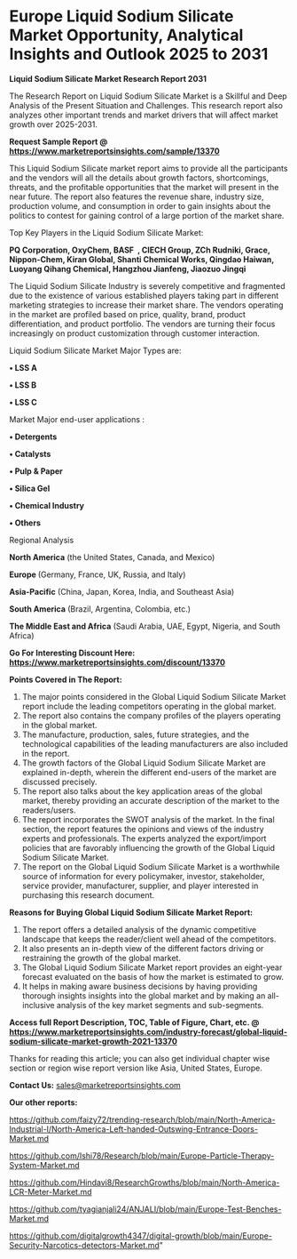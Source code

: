# Europe Liquid Sodium Silicate Market Opportunity, Analytical Insights and Outlook 2025 to 2031

<strong>Liquid Sodium Silicate Market Research Report 2031</strong>

The Research Report on Liquid Sodium Silicate Market is a Skillful and Deep Analysis of the Present Situation and Challenges. This research report also analyzes other important trends and market drivers that will affect market growth over 2025-2031.

<strong>Request Sample Report @ <a href=https://www.marketreportsinsights.com/sample/13370>https://www.marketreportsinsights.com/sample/13370</a></strong>

This Liquid Sodium Silicate market report aims to provide all the participants and the vendors will all the details about growth factors, shortcomings, threats, and the profitable opportunities that the market will present in the near future. The report also features the revenue share, industry size, production volume, and consumption in order to gain insights about the politics to contest for gaining control of a large portion of the market share.

Top Key Players in the Liquid Sodium Silicate Market:

<strong>PQ Corporation, OxyChem, BASF  , CIECH Group, ZCh Rudniki, Grace, Nippon-Chem, Kiran Global, Shanti Chemical Works, Qingdao Haiwan, Luoyang Qihang Chemical, Hangzhou Jianfeng, Jiaozuo Jingqi</strong>

The Liquid Sodium Silicate Industry is severely competitive and fragmented due to the existence of various established players taking part in different marketing strategies to increase their market share. The vendors operating in the market are profiled based on price, quality, brand, product differentiation, and product portfolio. The vendors are turning their focus increasingly on product customization through customer interaction.

Liquid Sodium Silicate Market Major Types are:

<strong>• LSS A

• LSS B

• LSS C</strong>

Market Major end-user applications :

<strong>• Detergents

• Catalysts

• Pulp & Paper

• Silica Gel

• Chemical Industry

• Others</strong>

Regional Analysis

</u><strong><b>North America</b></strong> (the United States, Canada, and Mexico)

<strong><b>Europe </b></strong>(Germany, France, UK, Russia, and Italy)

<strong><b>Asia-Pacific</b></strong> (China, Japan, Korea, India, and Southeast Asia)

<strong><b>South America</b></strong> (Brazil, Argentina, Colombia, etc.)

<strong><b>The Middle East and Africa</b></strong> (Saudi Arabia, UAE, Egypt, Nigeria, and South Africa)

<strong>Go For Interesting Discount Here: <a href=https://www.marketreportsinsights.com/discount/13370>https://www.marketreportsinsights.com/discount/13370</a></strong>

<strong>Points Covered in The Report:</strong>
<ol>
  <li>The major points considered in the Global Liquid Sodium Silicate Market report include the leading competitors operating in the global market.</li>
  <li>The report also contains the company profiles of the players operating in the global market.</li>
  <li>The manufacture, production, sales, future strategies, and the technological capabilities of the leading manufacturers are also included in the report.</li>
  <li>The growth factors of the Global Liquid Sodium Silicate Market are explained in-depth, wherein the different end-users of the market are discussed precisely.</li>
  <li>The report also talks about the key application areas of the global market, thereby providing an accurate description of the market to the readers/users.</li>
  <li>The report incorporates the SWOT analysis of the market. In the final section, the report features the opinions and views of the industry experts and professionals. The experts analyzed the export/import policies that are favorably influencing the growth of the Global Liquid Sodium Silicate Market.</li>
  <li>The report on the Global Liquid Sodium Silicate Market is a worthwhile source of information for every policymaker, investor, stakeholder, service provider, manufacturer, supplier, and player interested in purchasing this research document.</li>
</ol>
<strong>Reasons for Buying Global Liquid Sodium Silicate Market Report:</strong>

<ol>
  <li>The report offers a detailed analysis of the dynamic competitive landscape that keeps the reader/client well ahead of the competitors.</li>
  <li>It also presents an in-depth view of the different factors driving or restraining the growth of the global market.</li>
  <li>The Global Liquid Sodium Silicate Market report provides an eight-year forecast evaluated on the basis of how the market is estimated to grow.</li>
  <li>It helps in making aware business decisions by having providing thorough insights insights into the global market and by making an all-inclusive analysis of the key market segments and sub-segments.</li>
</ol>
<strong>Access full Report Description, TOC, Table of Figure, Chart, etc. @ <a href=https://www.marketreportsinsights.com/industry-forecast/global-liquid-sodium-silicate-market-growth-2021-13370>https://www.marketreportsinsights.com/industry-forecast/global-liquid-sodium-silicate-market-growth-2021-13370</a></strong>


Thanks for reading this article; you can also get individual chapter wise section or region wise report version like Asia, United States, Europe.

<strong>Contact Us:</strong>
sales@marketreportsinsights.com

<strong>Our other reports:</strong>

<a href=https://github.com/faizy72/trending-research/blob/main/North-America-Industrial-I/North-America-Left-handed-Outswing-Entrance-Doors-Market.md>https://github.com/faizy72/trending-research/blob/main/North-America-Industrial-I/North-America-Left-handed-Outswing-Entrance-Doors-Market.md</a>

<a href=https://github.com/Ishi78/Research/blob/main/Europe-Particle-Therapy-System-Market.md>https://github.com/Ishi78/Research/blob/main/Europe-Particle-Therapy-System-Market.md</a>

<a href=https://github.com/Hindavi8/ResearchGrowths/blob/main/North-America-LCR-Meter-Market.md>https://github.com/Hindavi8/ResearchGrowths/blob/main/North-America-LCR-Meter-Market.md</a>

<a href=https://github.com/tyagianjali24/ANJALI/blob/main/Europe-Test-Benches-Market.md>https://github.com/tyagianjali24/ANJALI/blob/main/Europe-Test-Benches-Market.md</a>

<a href=https://github.com/digitalgrowth4347/digital-growth/blob/main/Europe-Security-Narcotics-detectors-Market.md>https://github.com/digitalgrowth4347/digital-growth/blob/main/Europe-Security-Narcotics-detectors-Market.md</a>"
